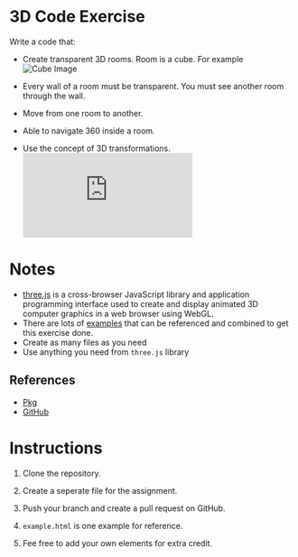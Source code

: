 # 3D Code Exercise

Write a code that:

- Create  transparent 3D rooms. Room is a cube. For example ![Cube Image](https://github.com/SLMetaverse/hiring-3D-assignment/blob/challenge/example.jpg?raw=true)

- Every wall of a room must be transparent. You must see another room through the wall.

- Move from one room to another.

- Able to navigate 360 inside a room.

- Use the concept of 3D transformations. ![Example](https://www.cs.cornell.edu/courses/cs4620/2010fa/lectures/03transforms3d.pdf)
# Notes
- [three.js](https://threejs.org) is a cross-browser JavaScript library and application programming interface used to create and display animated 3D computer graphics in a web browser using WebGL. 
- There are lots of [examples](https://threejs.org/examples/#webgl_animation_keyframes) that can be referenced and combined to get this exercise done.
- Create as many files as you need
- Use anything you need from `three.js` library



## References
- [Pkg](https://unpkg.com/browse/three@0.138.3/)
- [GitHub](https://github.com/mrdoob/three.js)
# Instructions

1. Clone the repository.

2. Create a seperate file for the assignment.

3. Push your branch and create a pull request on GitHub.

4. `example.html` is one example for reference.

5. Fee free to add your own elements for extra credit.